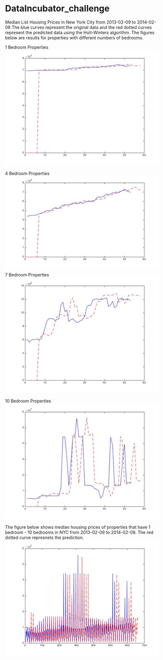 # DataIncubator_challenge
Median List Housing Prices in New York City from 2013-02-09 to 2014-02-08 
 The blue curves represent the original data and the red dotted curves represent the predicted data using the Holt-Winters algorithm. 
The figures below are results for properties with different numbers of bedrooms. 

1 Bedroom Properties
![Alt text](1BR_properties.jpg?raw=true "1 BR properties")

4 Bedroom Properties
![Alt text](4BR_properties.jpg?raw=true "4 BR properties")

7 Bedroom Properties
![Alt text](7BR_properties.jpg?raw=true "7 BR properties")

10 Bedroom Properties
![Alt text](10BR_properties.jpg?raw=true "10 BR properties")

The figure below shows median housing prices of properties that have 1 bedroom - 10 bedrooms in NYC from 2013-02-09 to 2014-02-08. The red dotted curve represnets the prediction.
![Alt text](BR1_10_properties.jpg?raw=true "BR1_10 properties")
